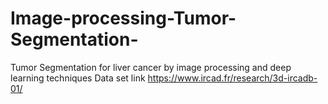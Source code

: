 # Image-processing-Tumor-Segmentation-
Tumor Segmentation for liver cancer by image processing and deep learning techniques 
Data set link https://www.ircad.fr/research/3d-ircadb-01/
